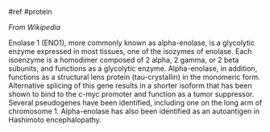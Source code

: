 #ref #protein

_From Wikipedia_

Enolase 1 (ENO1), more commonly known as alpha-enolase, is a glycolytic enzyme expressed in most tissues, one of the isozymes of enolase. Each isoenzyme is a homodimer composed of 2 alpha, 2 gamma, or 2 beta subunits, and functions as a glycolytic enzyme. Alpha-enolase, in addition, functions as a structural lens protein (tau-crystallin) in the monomeric form. Alternative splicing of this gene results in a shorter isoform that has been shown to bind to the c-myc promoter and function as a tumor suppressor. Several pseudogenes have been identified, including one on the long arm of chromosome 1. Alpha-enolase has also been identified as an autoantigen in Hashimoto encephalopathy.